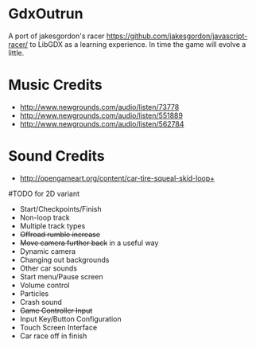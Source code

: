 # GdxOutrun
A port of jakesgordon's racer https://github.com/jakesgordon/javascript-racer/ to LibGDX as a learning experience. In time the game will evolve a little.

# Music Credits

- http://www.newgrounds.com/audio/listen/73778
- http://www.newgrounds.com/audio/listen/551889
- http://www.newgrounds.com/audio/listen/562784
 
# Sound Credits
- http://opengameart.org/content/car-tire-squeal-skid-loop+

#TODO for 2D variant
- Start/Checkpoints/Finish
- Non-loop track
- Multiple track types
- ~~Offroad rumble increase~~
- ~~Move camera further back~~ in a useful way
- Dynamic camera
- Changing out backgrounds
- Other car sounds
- Start menu/Pause screen
- Volume control
- Particles
- Crash sound
- ~~Game Controller Input~~
- Input Key/Button Configuration
- Touch Screen Interface
- Car race off in finish
